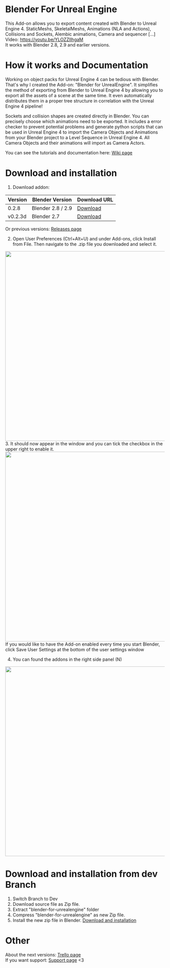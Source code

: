 # Blender For Unreal Engine
This Add-on allows you to export content created with Blender to Unreal Engine 4. StaticMeshs, SkeletalMeshs, Animations (NLA and Actions), Collisions and Sockets, Alembic animations, Camera and sequencer [...]
</br>Video: https://youtu.be/YLOZZIlhgaM
</br>It works with Blender 2.8, 2.9 and earlier versions. 

# How it works and Documentation
Working on object packs for Unreal Engine 4 can be tedious with Blender. That's why I created the Add-on: "Blender for UnrealEngine". It simplifies the method of exporting from Blender to Unreal Engine 4 by allowing you to export all the assets of a scene at the same time. It even automatically distributes them in a proper tree structure in correlation with the Unreal Engine 4 pipeline!

Sockets and collision shapes are created directly in Blender.
You can precisely choose which animations need to be exported.
It includes a error checker to prevent potential problems and generate python scripts that can be used in Unreal Engine 4 to import the Camera Objects and Animations from your Blender project to a Level Sequence in Unreal Engine 4. All Camera Objects and their animations will import as Camera Actors.

You can see the tutorials and documentation here: [Wiki page](https://github.com/xavier150/Blender-For-UnrealEngine-Addons/wiki)

# Download and installation
1. Download addon:

|Version|Blender Version|Download URL|
|---|---|---|
|0.2.8|Blender 2.8 / 2.9|[Download](https://github.com/xavier150/Blender-For-UnrealEngine-Addons/releases/tag/v0.2.8)|
|v0.2.3d|Blender 2.7|[Download](https://github.com/xavier150/Blender-For-UnrealEngine-Addons/releases/tag/v.0.2.3d)|

Or previous versions: [Releases page](https://github.com/xavier150/Blender-For-UnrealEngine-Addons/releases)

2. Open User Preferences (Ctrl+Alt+U) and under Add-ons, click Install from File. Then navigate to the .zip file you downloaded and select it.
<img src="https://github.com/xavier150/Blender-For-UnrealEngine-Addons/blob/master/docs/InstallationScreen1.jpg" width="600">
3. It should now appear in the window and you can tick the checkbox in the upper right to enable it.
<img src="https://github.com/xavier150/Blender-For-UnrealEngine-Addons/blob/master/docs/InstallationScreen2.jpg" width="600">
If you would like to have the Add-on enabled every time you start Blender, click Save User Settings at the bottom of the user settings window

4. You can found the addons in the right side panel (N)
<img src="https://github.com/xavier150/Blender-For-UnrealEngine-Addons/blob/master/docs/InstallationScreen3.jpg" width="600">

# Download and installation from dev Branch
1. Switch Branch to Dev
2. Download source file as Zip file.
3. Extract "blender-for-unrealengine" folder
4. Compress "blender-for-unrealengine" as new Zip file.
5. Install the new zip file in Blender.
[Download and installation](#download-and-installation)

# Other
About the next versions: [Trello page](https://trello.com/b/32g729kg/blender-for-unreal-engine-addon) </br>
If you want support: [Support page](https://github.com/xavier150/Blender-For-UnrealEngine-Addons/wiki/Support) <3
